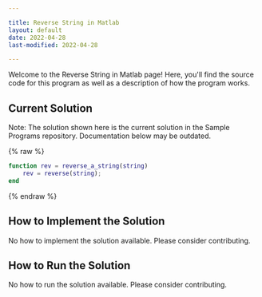 ```yaml
---

title: Reverse String in Matlab
layout: default
date: 2022-04-28
last-modified: 2022-04-28

---
```


Welcome to the Reverse String in Matlab page! Here, you'll find the source code for this program as well as a description of how the program works.

## Current Solution

Note: The solution shown here is the current solution in the Sample Programs repository. Documentation below may be outdated.

{% raw %}

```Matlab
function rev = reverse_a_string(string)
    rev = reverse(string);
end
```

{% endraw %}

## How to Implement the Solution

No how to implement the solution available. Please consider contributing.

## How to Run the Solution

No how to run the solution available. Please consider contributing.